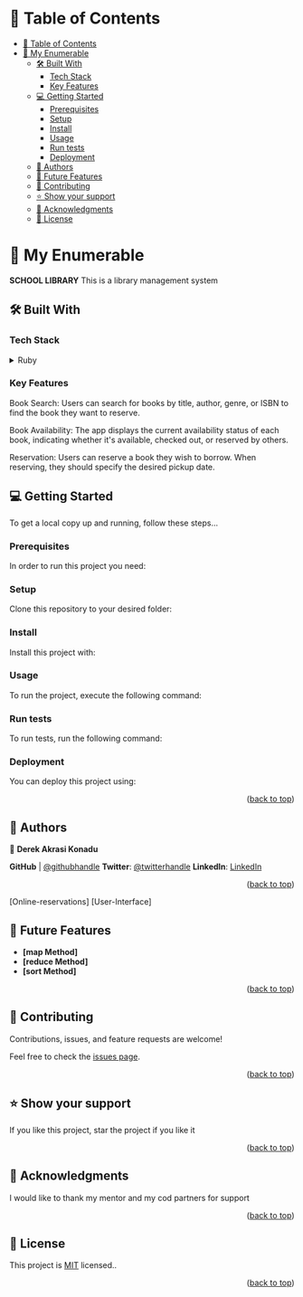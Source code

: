 
# 📗 Table of Contents

- [📗 Table of Contents](#-table-of-contents)
- [📖 My Enumerable ](#-my-enumerable-)
  - [🛠 Built With ](#-built-with-)
    - [Tech Stack ](#tech-stack-)
    - [Key Features ](#key-features-)
  - [💻 Getting Started ](#-getting-started-)
    - [Prerequisites](#prerequisites)
    - [Setup](#setup)
    - [Install](#install)
    - [Usage](#usage)
    - [Run tests](#run-tests)
    - [Deployment](#deployment)
  - [👥 Authors ](#-authors-)
  - [🔭 Future Features ](#-future-features-)
  - [🤝 Contributing ](#-contributing-)
  - [⭐️ Show your support ](#️-show-your-support-)
  - [🙏 Acknowledgments ](#-acknowledgments-)
  - [📝 License ](#-license-)

<a name="readme-top"></a>



# 📖 My Enumerable <a name="about-project"></a>


**SCHOOL LIBRARY**
This is a library management system


## 🛠 Built With <a name="built-with"></a>

### Tech Stack <a name="tech-stack"></a>

<details>
<summary>Ruby</summary>
  <ul>
    <li><a href="https://www.ruby-lang.org/en/">Ruby</a></li>
  </ul>
</details>

<!-- Features -->

### Key Features <a name="key-features"></a>
 Book Search: Users can search for books by title, author, genre, or ISBN to find the book they want to reserve.

Book Availability: The app displays the current availability status of each book, indicating whether it's available, checked out, or reserved by others.

Reservation: Users can reserve a book they wish to borrow. When reserving, they should specify the desired pickup date.

<!-- GETTING STARTED -->

## 💻 Getting Started <a name="getting-started"></a>

To get a local copy up and running, follow these steps...

### Prerequisites

In order to run this project you need:

<!--
Example command:

```sh
 gem install rails
```
 -->

### Setup

Clone this repository to your desired folder:

<!--
Example commands:

```sh
  cd my-folder
  git clone git@github.com:obibaadoma/school_library.git
```
--->

### Install

Install this project with:

<!--
Example command:

```sh
  cd my-project
  gem install
```
--->

### Usage

To run the project, execute the following command:

<!--
Example command:

```sh
  rails server
```
--->

### Run tests

To run tests, run the following command:

<!--
Example command:

```sh
  bin/rails test test/models/article_test.rb
```
--->

### Deployment

You can deploy this project using:

<!--
Example:

```sh

```
 -->

<p align="right">(<a href="#readme-top">back to top</a>)</p>

## 👥 Authors <a name="authors"></a>

👤 **Derek Akrasi Konadu**

 **GitHub**  | [@githubhandle](https://github.com/obibaadoma)
**Twitter**: [@twitterhandle](https://twitter.com/obibakwekuadoma)
**LinkedIn**: [LinkedIn](https://linkedin.com/in/derek-akrasi-konadu)
<p align="right">(<a href="#readme-top">back to top</a>)</p>

<!-- FUTURE FEATURES -->
 [Online-reservations]
 [User-Interface]

## 🔭 Future Features <a name="future-features"></a>

- **[map Method]**
- **[reduce Method]**
- **[sort Method]**

<p align="right">(<a href="#readme-top">back to top</a>)</p>

<!-- CONTRIBUTING -->

## 🤝 Contributing <a name="contributing"></a>

Contributions, issues, and feature requests are welcome!

Feel free to check the [issues page](../../issues/).

<p align="right">(<a href="#readme-top">back to top</a>)</p>

<!-- SUPPORT -->

## ⭐️ Show your support <a name="support"></a>

If you like this project, star the project if you like it

<p align="right">(<a href="#readme-top">back to top</a>)</p>

<!-- ACKNOWLEDGEMENTS -->

## 🙏 Acknowledgments <a name="acknowledgements"></a>

I would like to thank my mentor and my cod partners for support

<p align="right">(<a href="#readme-top">back to top</a>)</p>

<!-- LICENSE. -->

## 📝 License <a name="license"></a>

This project is [MIT](./LICENSE) licensed..

<p align="right">(<a href="#readme-top">back to top</a>)</p>